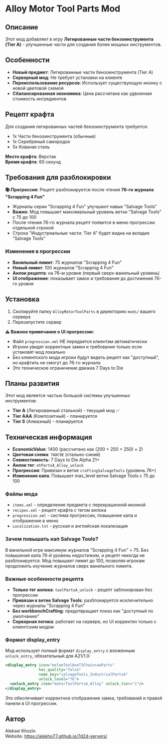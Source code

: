# Alloy Motor Tool Parts Mod

## Описание

Этот мод добавляет в игру **Легированные части бензоинструмента (Tier A)** - улучшенные части для создания более мощных инструментов.

## Особенности

- **Новый предмет**: Легированные части бензоинструмента (Tier A)
- **Серверный мод**: Не требует установки на клиенте
- **Переиспользование ресурсов**: Использует существующую иконку с новой цветовой схемой
- **Сбалансированная экономика**: Цена рассчитана как удвоенная стоимость ингредиентов

## Рецепт крафта

Для создания легированных частей бензоинструмента требуется:

- 1x Части бензоинструмента (обычные)
- 1x Серебряный самородок
- 5x Кованая сталь

**Место крафта**: Верстак  
**Время крафта**: 60 секунд

## Требования для разблокировки

**📚 Прогрессия**: Рецепт разблокируется после чтения **76-го журнала "Scrapping 4 Fun"**

- Журналы серии "Scrapping 4 Fun" улучшают навык "Salvage Tools" 
- **Важно**: Мод повышает максимальный уровень ветки "Salvage Tools" с 75 до 100
- После чтения 76-го журнала рецепт появится в меню прогрессии отдельной строкой
- Строка "Индустриальные части: Tier A" будет видна на вкладке "Salvage Tools"

### Изменения в прогрессии

- **Ванильный лимит**: 75 журналов "Scrapping 4 Fun"
- **Новый лимит**: 100 журналов "Scrapping 4 Fun" 
- **Анлок рецепта**: на 76-м уровне (первый сверх-ванильный уровень)
- **UI отображение**: показывает замок и требования до достижения 76-го уровня

## Установка

1. Скопируйте папку `AlloyMotorToolParts` в директорию `mods/` вашего сервера
2. Перезапустите сервер

**⚠️ Важное примечание о UI прогрессии:**
- Файл `progression.xml` НЕ передается клиентам автоматически
- Игроки увидят корректные замки и требования только если установят мод локально
- Без клиентского мода игроки будут видеть рецепт как "доступный", но крафтить не смогут до 76-го журнала
- Это техническое ограничение движка 7 Days to Die

## Планы развития

Этот мод является частью большой системы улучшенных инструментов:

- **Tier A** (Легированный стальной) - текущий мод ✅
- **Tier AAA** (Композитный) - планируется
- **Tier S** (Алмазный) - планируется

## Техническая информация

- **EconomicValue**: 1400 (рассчитано как (200 + 250 + 250) × 2)
- **Цветовая схема**: `7A8C9E` (стально-синий)
- **Совместимость**: 7 Days to Die Alpha 21+
- **Анлок тег**: `mtPartsA_Alloy_unlock`
- **Прогрессия**: Привязан к ветке `craftingSalvageTools` (уровень 76+)
- **Изменение капа**: Повышает max_level ветки Salvage Tools с 75 до 100

### Файлы мода

- `items.xml` - определение предмета с перекрашенной иконкой
- `recipes.xml` - рецепт крафта с тегом анлока
- `progression.xml` - система прогрессии, повышение капа и отображение в меню
- `Localization.txt` - русская и английская локализация

### Зачем повышать кап Salvage Tools?

В ванильной игре максимум журналов "Scrapping 4 Fun" = 75. Без повышения капа 76-й уровень недостижим, и рецепт никогда не разблокируется. Мод повышает лимит до 100, позволяя игрокам продолжить изучение журналов сверх ванильного лимита.

### Важные особенности рецепта

- **Только тег анлока**: `toolPartsA_unlock` - рецепт заблокирован без прогрессии
- **Привязан к ветке Salvage Tools**: разблокируется исключительно через журналы "Scrapping 4 Fun"
- **Без workbenchCrafting**: предотвращает показ как "доступный по умолчанию"
- **Серверная логика**: работает на сервере, но UI корректен только с клиентским модом

### Формат display_entry

Мод использует полный формат `display_entry` с вложенным `unlock_entry`, обязательный для A21/1.0:
```xml
<display_entry icon="meleeToolAxeT3ChainsawParts"
               has_quality="false"
               name_key="salvageTools_IndustrialPartsA"
               unlock_level="76">
  <unlock_entry item="motorToolPartsA_Alloy" unlock_tier="1"/>
</display_entry>
```
Это обеспечивает корректное отображение замка, требований и правой панели в UI прогрессии.

## Автор

Aleksei Khozin  
Website: https://alekho77.github.io/7d2d-servers/
